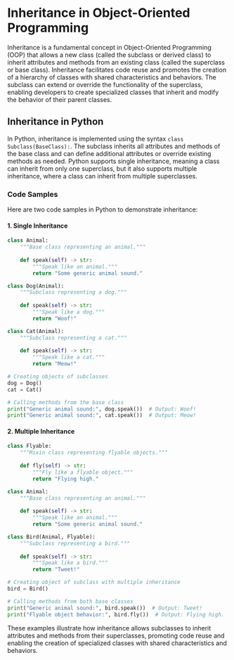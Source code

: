 # Inheritance in Object-Oriented Programming

Inheritance is a fundamental concept in Object-Oriented Programming (OOP) that allows a new class (called the subclass or derived class) to inherit attributes and methods from an existing class (called the superclass or base class). Inheritance facilitates code reuse and promotes the creation of a hierarchy of classes with shared characteristics and behaviors. The subclass can extend or override the functionality of the superclass, enabling developers to create specialized classes that inherit and modify the behavior of their parent classes.

## Inheritance in Python

In Python, inheritance is implemented using the syntax `class Subclass(BaseClass):`. The subclass inherits all attributes and methods of the base class and can define additional attributes or override existing methods as needed. Python supports single inheritance, meaning a class can inherit from only one superclass, but it also supports multiple inheritance, where a class can inherit from multiple superclasses.

### Code Samples

Here are two code samples in Python to demonstrate inheritance:

#### 1. Single Inheritance

```python
class Animal:
    """Base class representing an animal."""
    
    def speak(self) -> str:
        """Speak like an animal."""
        return "Some generic animal sound."

class Dog(Animal):
    """Subclass representing a dog."""
    
    def speak(self) -> str:
        """Speak like a dog."""
        return "Woof!"

class Cat(Animal):
    """Subclass representing a cat."""
    
    def speak(self) -> str:
        """Speak like a cat."""
        return "Meow!"

# Creating objects of subclasses
dog = Dog()
cat = Cat()

# Calling methods from the base class
print("Generic animal sound:", dog.speak())  # Output: Woof!
print("Generic animal sound:", cat.speak())  # Output: Meow!
```

#### 2. Multiple Inheritance

```python
class Flyable:
    """Mixin class representing flyable objects."""
    
    def fly(self) -> str:
        """Fly like a flyable object."""
        return "Flying high."

class Animal:
    """Base class representing an animal."""
    
    def speak(self) -> str:
        """Speak like an animal."""
        return "Some generic animal sound."

class Bird(Animal, Flyable):
    """Subclass representing a bird."""
    
    def speak(self) -> str:
        """Speak like a bird."""
        return "Tweet!"

# Creating object of subclass with multiple inheritance
bird = Bird()

# Calling methods from both base classes
print("Generic animal sound:", bird.speak())  # Output: Tweet!
print("Flyable object behavior:", bird.fly())  # Output: Flying high.
```

These examples illustrate how inheritance allows subclasses to inherit attributes and methods from their superclasses, promoting code reuse and enabling the creation of specialized classes with shared characteristics and behaviors.
